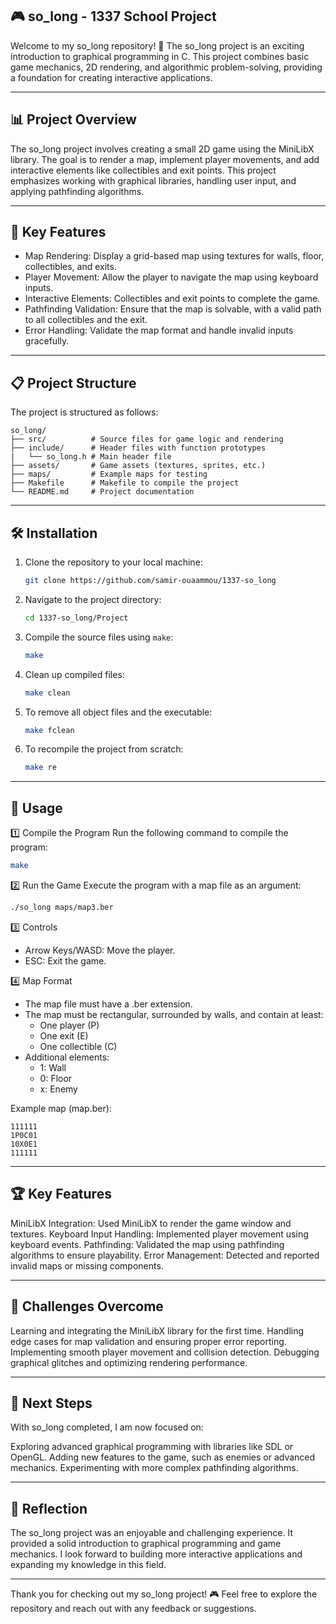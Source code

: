 ## 🎮 so_long - 1337 School Project
Welcome to my so_long repository! 🚀
The so_long project is an exciting introduction to graphical programming in C. This project combines basic game mechanics, 2D rendering, and algorithmic problem-solving, providing a foundation for creating interactive applications.

---

## 📊 Project Overview
The so_long project involves creating a small 2D game using the MiniLibX library. The goal is to render a map, implement player movements, and add interactive elements like collectibles and exit points. This project emphasizes working with graphical libraries, handling user input, and applying pathfinding algorithms.

---

## 🔧 Key Features
- Map Rendering: Display a grid-based map using textures for walls, floor, collectibles, and exits.
- Player Movement: Allow the player to navigate the map using keyboard inputs.
- Interactive Elements: Collectibles and exit points to complete the game.
- Pathfinding Validation: Ensure that the map is solvable, with a valid path to all collectibles and the exit.
- Error Handling: Validate the map format and handle invalid inputs gracefully.

---

## 📋 Project Structure
The project is structured as follows:
```
so_long/  
├── src/          # Source files for game logic and rendering  
├── include/      # Header files with function prototypes  
|   └── so_long.h # Main header file  
├── assets/       # Game assets (textures, sprites, etc.)  
├── maps/         # Example maps for testing  
├── Makefile      # Makefile to compile the project  
└── README.md     # Project documentation
```


---

## 🛠️ Installation

1. Clone the repository to your local machine:
   ```bash
   git clone https://github.com/samir-ouaammou/1337-so_long  
   ```

2. Navigate to the project directory:
   ```bash
   cd 1337-so_long/Project
   ```

3. Compile the source files using `make`:
   ```bash
   make 
   ```

4. Clean up compiled files:
   ```bash
   make clean
   ```

5. To remove all object files and the executable:
   ```bash
   make fclean
   ```

6. To recompile the project from scratch:
   ```bash
   make re
   ```


---

## 📂 Usage
1️⃣ Compile the Program
Run the following command to compile the program:
```bash
make
```

2️⃣ Run the Game
Execute the program with a map file as an argument:
```bash
./so_long maps/map3.ber
```

3️⃣ Controls
- Arrow Keys/WASD: Move the player.
- ESC: Exit the game.

4️⃣ Map Format
- The map file must have a .ber extension.
- The map must be rectangular, surrounded by walls, and contain at least:
    - One player (P)
    - One exit (E)
    - One collectible (C)
- Additional elements:
    - 1: Wall
    - 0: Floor
    - x: Enemy

Example map (map.ber):
```
111111  
1P0C01  
10X0E1  
111111
```

---

## 🏆 Key Features
MiniLibX Integration: Used MiniLibX to render the game window and textures.
Keyboard Input Handling: Implemented player movement using keyboard events.
Pathfinding: Validated the map using pathfinding algorithms to ensure playability.
Error Management: Detected and reported invalid maps or missing components.

---

## 🎯 Challenges Overcome
Learning and integrating the MiniLibX library for the first time.
Handling edge cases for map validation and ensuring proper error reporting.
Implementing smooth player movement and collision detection.
Debugging graphical glitches and optimizing rendering performance.

---

## 🚀 Next Steps
With so_long completed, I am now focused on:

Exploring advanced graphical programming with libraries like SDL or OpenGL.
Adding new features to the game, such as enemies or advanced mechanics.
Experimenting with more complex pathfinding algorithms.

---

## 🌟 Reflection
The so_long project was an enjoyable and challenging experience. It provided a solid introduction to graphical programming and game mechanics. I look forward to building more interactive applications and expanding my knowledge in this field.

---

Thank you for checking out my so_long project! 🎮 Feel free to explore the repository and reach out with any feedback or suggestions.
